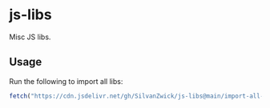 # js-libs
Misc JS libs.

## Usage
Run the following to import all libs:
```js
fetch("https://cdn.jsdelivr.net/gh/SilvanZwick/js-libs@main/import-all-libs.js").then(r=>r.text()).then(t=>eval(t));
```
